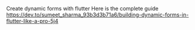 Create dynamic forms with flutter
Here is the complete guide
https://dev.to/sumeet_sharma_93b3d3b71a6/building-dynamic-forms-in-flutter-like-a-pro-5j4
